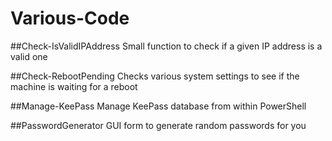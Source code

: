 # Various-Code

##Check-IsValidIPAddress
Small function to check if a given IP address is a valid one

##Check-RebootPending
Checks various system settings to see if the machine is waiting for a reboot

##Manage-KeePass
Manage KeePass database from within PowerShell

##PasswordGenerator
GUI form to generate random passwords for you
